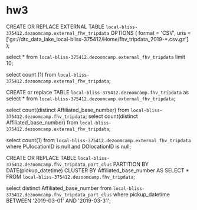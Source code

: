 # hw3


CREATE OR REPLACE EXTERNAL TABLE `local-bliss-375412.dezoomcamp.external_fhv_tripdata`
OPTIONS (
  format = 'CSV',
  uris = ['gs://dtc_data_lake_local-bliss-375412/Home/fhv_tripdata_2019-*.csv.gz']
);

select * from `local-bliss-375412.dezoomcamp.external_fhv_tripdata` limit 10;

select count (1) from `local-bliss-375412.dezoomcamp.external_fhv_tripdata`;

CREATE or replace TABLE `local-bliss-375412.dezoomcamp.fhv_tripdata`
as select * from `local-bliss-375412.dezoomcamp.external_fhv_tripdata`;

select count(distinct Affiliated_base_number) from `local-bliss-375412.dezoomcamp.fhv_tripdata`;
select count(distinct Affiliated_base_number) from `local-bliss-375412.dezoomcamp.external_fhv_tripdata`;

select count(1) from `local-bliss-375412.dezoomcamp.external_fhv_tripdata`
where PUlocationID is null and DOlocationID is null;

CREATE OR REPLACE TABLE `local-bliss-375412.dezoomcamp.fhv_tripdata_part_clus`
PARTITION BY DATE(pickup_datetime)
CLUSTER BY Affiliated_base_number AS
SELECT * FROM `local-bliss-375412.dezoomcamp.fhv_tripdata`;

select distinct Affiliated_base_number
from `local-bliss-375412.dezoomcamp.fhv_tripdata_part_clus`
where pickup_datetime BETWEEN '2019-03-01' AND '2019-03-31';
